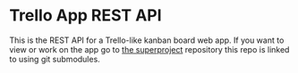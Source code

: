 # Trello App REST API

This is the REST API for a Trello-like kanban board web app. If you want to view or work on the app go to [the superproject](https://github.com/julianmedwards/containerized-trello) repository this repo is linked to using git submodules.

